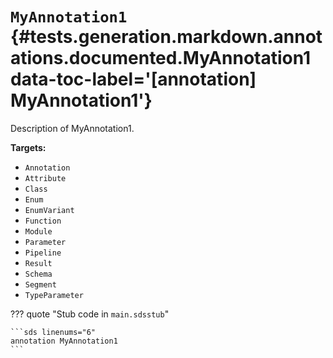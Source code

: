 # <code class="doc-symbol doc-symbol-annotation"></code> `MyAnnotation1` {#tests.generation.markdown.annotations.documented.MyAnnotation1 data-toc-label='[annotation] MyAnnotation1'}

Description of MyAnnotation1.

**Targets:**

- `Annotation`
- `Attribute`
- `Class`
- `Enum`
- `EnumVariant`
- `Function`
- `Module`
- `Parameter`
- `Pipeline`
- `Result`
- `Schema`
- `Segment`
- `TypeParameter`

??? quote "Stub code in `main.sdsstub`"

    ```sds linenums="6"
    annotation MyAnnotation1
    ```

